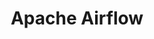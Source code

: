 ---
layout: post
title:  "5. Apache Airflow"
category: tech
permalink: /tech/bugs/airflow
order: 5
---